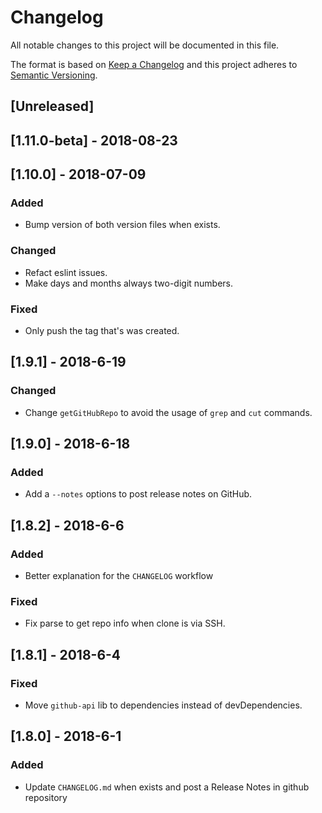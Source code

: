 # Changelog

All notable changes to this project will be documented in this file.

The format is based on [Keep a Changelog](http://keepachangelog.com/en/1.0.0/)
and this project adheres to [Semantic Versioning](http://semver.org/spec/v2.0.0.html).

## [Unreleased]

## [1.11.0-beta] - 2018-08-23

## [1.10.0] - 2018-07-09
### Added 
- Bump version of both version files when exists.

### Changed
- Refact eslint issues. 
- Make days and months always two-digit numbers.

### Fixed 
- Only push the tag that's was created. 

## [1.9.1] - 2018-6-19
### Changed 
- Change `getGitHubRepo` to avoid the usage of `grep` and `cut` commands. 

## [1.9.0] - 2018-6-18
### Added 
- Add a `--notes` options to post release notes on GitHub.

## [1.8.2] - 2018-6-6
### Added
- Better explanation for the `CHANGELOG` workflow

### Fixed
- Fix parse to get repo info when clone is via SSH. 

## [1.8.1] - 2018-6-4

### Fixed
- Move `github-api` lib to dependencies instead of devDependencies. 

## [1.8.0] - 2018-6-1

### Added
- Update `CHANGELOG.md` when exists and post a Release Notes in github repository
